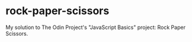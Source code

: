 # rock-paper-scissors
My solution to The Odin Project's "JavaScript Basics" project: Rock Paper Scissors.
